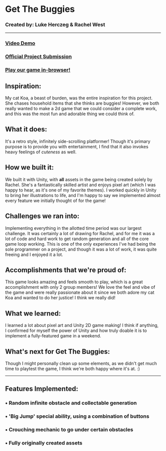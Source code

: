 # Get The Buggies

### Created by: Luke Herczeg & Rachel West
_______________________________________________________________________________________________________________________________________

### [Video Demo](https://www.youtube.com/watch?v=sJOKg8VoT5E "Demo")
### [Official Project Submission](https://devpost.com/software/get-the-buggies "Project Submission")
### [Play our game in-browser!](https://lukeherczeg.itch.io/get-the-buggies "Itch.io Page")

## Inspiration:
My cat Koa, a beast of burden, was the entire inspiration for this project. She chases household items that she thinks are buggies! However, we both really wanted to make a 2d game that we could consider a complete work, and this was the most fun and adorable thing we could think of.
## What it does:
It's a retro style, infinitely side-scrolling platformer! Though it's primary purpose is to provide you with entertainment, I find that it also invokes heavy feelings of *cuteness* as well. 
## How we built it:
We built it with Unity, with **all** assets in the game being created solely by Rachel. She's a fantastically skilled artist and enjoys pixel art (which I was happy to hear, as it's one of my favorite themes). I worked quickly in Unity to bring her illustrations to life, and I'm happy to say we implemented almost every feature we initially thought of for the game!
## Challenges we ran into:
Implementing everything in the allotted time period was our largest challenge. It was certainly a lot of drawing for Rachel, and for me it was a lot of code and hard work to get random generation and all of the core game loop working. This is one of the only experiences I've had being the sole programmer on a project, and though it was a lot of work, it was quite freeing and I enjoyed it a lot.
## Accomplishments that we're proud of:
This game looks amazing and feels smooth to play, which is a great accomplishment with only 2 group members! We love the feel and vibe of the game and were really passionate about it since we both adore my cat Koa and wanted to do her justice! I think we really did!
## What we learned:
I learned a lot about pixel art and Unity 2D game making! I think if anything, I confirmed for myself the power of Unity and how truly doable it is to implement a fully-featured game in a weekend.
## What's next for Get The Buggies:
Though I might personally clean up some elements, as we didn't get much time to playtest the game, I think we're both happy where it's at. :)
_______________________________________________________________________________________________________________________________________

## Features Implemented: 

### •	Random infinite obstacle and collectable generation

### •	'Big Jump' special ability, using a combination of buttons
 
### •	Crouching mechanic to go under certain obstacles

### •	Fully originally created assets
